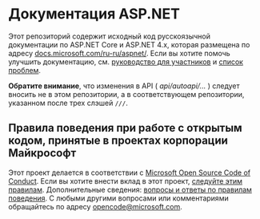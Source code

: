 # <a name="aspnet-docs"></a>Документация ASP.NET

Этот репозиторий содержит исходный код русскоязычной документации по ASP.NET Core и ASP.NET 4.x, которая размещена по адресу [docs.microsoft.com/ru-ru/aspnet/](https://docs.microsoft.com/ru-ru/aspnet/). Если вы хотите помочь улучшить документацию, см. [руководство для участников](CONTRIBUTING.md) и [список проблем](https://github.com/aspnet/Docs/issues).

**Обратите внимание**, что изменения в API ( *api/autoapi/...* ) следует вносить не в этом репозитории, а в соответствующем репозитории, указанном после трех слэшей `///`.

## <a name="microsoft-open-source-code-of-conduct"></a>Правила поведения при работе с открытым кодом, принятые в проектах корпорации Майкрософт

Этот проект делается в соответствии с [Microsoft Open Source Code of Conduct](https://opensource.microsoft.com/codeofconduct/).
Если вы хотите внести вклад в этот проект, [следуйте этим правилам](https://opensource.microsoft.com/codeofconduct/).
Дополнительные сведения: [вопросы и ответы по правилам поведения](https://opensource.microsoft.com/codeofconduct/faq/). С любыми другими вопросами или комментариями обращайтесь по адресу [opencode@microsoft.com](mailto:opencode@microsoft.com).	
